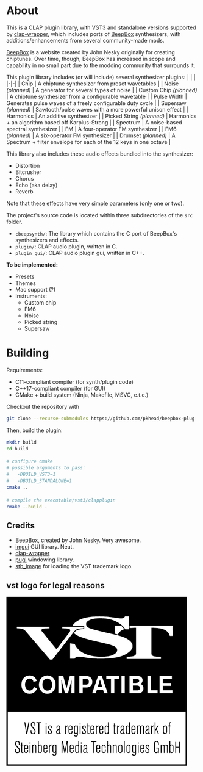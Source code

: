 # About
This is a CLAP plugin library, with VST3 and standalone versions supported by [clap-wrapper](https://github.com/free-audio/clap-wrapper), which includes ports of [BeepBox](https://beepbox.co) synthesizers, with additions/enhancements from several community-made mods.

[BeepBox](https://beepbox.co) is a website created by John Nesky originally for creating chiptunes. Over time, though, BeepBox has increased in scope and capability in no small part due to the modding community that surrounds it.

This plugin library includes (or will include) several synthesizer plugins:
| | |
|-|-|
| Chip | A chiptune synthesizer from preset wavetables |
| Noise *(planned)* | A generator for several types of noise |
| Custom Chip *(planned)* | A chiptune synthesizer from a configurable wavetable |
| Pulse Width | Generates pulse waves of a freely configurable duty cycle |
| Supersaw *(planned)* | Sawtooth/pulse waves with a more powerful unison effect |
| Harmonics | An additive synthesizer |
| Picked String *(planned)* | Harmonics + an algorithm based off Karplus-Strong |
| Spectrum | A noise-based spectral synthesizer |
| FM | A four-operator FM synthesizer |
| FM6 *(planned)* | A six-operator FM synthesizer |
| Drumset *(planned)* | A Spectrum + filter envelope for each of the 12 keys in one octave |

This library also includes these audio effects bundled into the synthesizer:
- Distortion
- Bitcrusher
- Chorus
- Echo (aka delay)
- Reverb

Note that these effects have very simple parameters (only one or two).

The project's source code is located within three subdirectories of the `src` folder.
- `cbeepsynth/`: The library which contains the C port of BeepBox's synthesizers and effects.
- `plugin/`: CLAP audio plugin, written in C.
- `plugin_gui/`: CLAP audio plugin gui, written in C++.

**To be implemented:**
- Presets
- Themes
- Mac support (?)
- Instruments:
    - Custom chip
    - FM6
    - Noise
    - Picked string
    - Supersaw

# Building
Requirements:
- C11-compliant compiler (for synth/plugin code)
- C++17-compliant compiler (for GUI)
- CMake + build system (Ninja, Makefile, MSVC, e.t.c.)

Checkout the repository with
```bash
git clone --recurse-submodules https://github.com/pkhead/beepbox-plug
```

Then, build the plugin:
```bash
mkdir build
cd build

# configure cmake
# possible arguments to pass:
#   -DBUILD_VST3=1
#   -DBUILD_STANDALONE=1
cmake ..

# compile the executable/vst3/clapplugin
cmake --build .
```

## Credits
- [BeepBox](https://beepbox.co), created by John Nesky. Very awesome.
- [imgui](https://github.com/ocornut/imgui) GUI library. Neat.
- [clap-wrapper](https://github.com/free-audio/clap-wrapper)
- [pugl](https://gitlab.com/lv2/pugl/) windowing library.
- [stb_image](https://github.com/nothings/stb) for loading the VST trademark logo.

## vst logo for legal reasons
![VST is a registered trademark of Steinberg Media Technologies GmbH](vst_logo.png)
